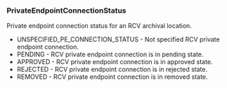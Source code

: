 ### PrivateEndpointConnectionStatus
Private endpoint connection status for an RCV archival location.

- UNSPECIFIED_PE_CONNECTION_STATUS - Not specified RCV private endpoint connection.
- PENDING - RCV private endpoint connection is in pending state.
- APPROVED - RCV private endpoint connection is in approved state.
- REJECTED - RCV private endpoint connection is in rejected state.
- REMOVED - RCV private endpoint connection is in removed state.
